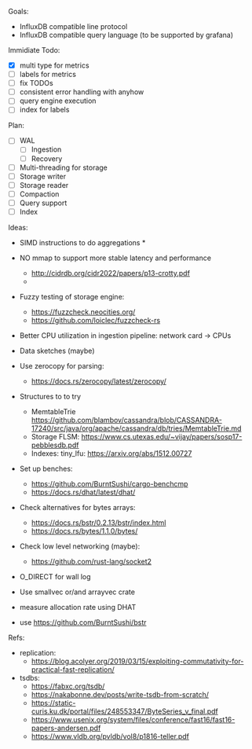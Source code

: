 Goals:
* InfluxDB compatible line protocol
* InfluxDB compatible query language (to be supported by grafana)

Immidiate Todo:
- [x] multi type for metrics
- [ ] labels for metrics
- [ ] fix TODOs
- [ ] consistent error handling with anyhow
- [ ] query engine execution
- [ ] index for labels

Plan: 
- [ ] WAL
   - [ ] Ingestion
   - [ ] Recovery
- [ ] Multi-threading for storage
- [ ] Storage writer
- [ ] Storage reader
- [ ] Compaction
- [ ] Query support
- [ ] Index

Ideas:
* SIMD instructions to do aggregations 
    * 
* NO mmap to support more stable latency and performance
    * http://cidrdb.org/cidr2022/papers/p13-crotty.pdf
    * 
* Fuzzy testing of storage engine:
    * https://fuzzcheck.neocities.org/
    * https://github.com/loiclec/fuzzcheck-rs
* Better CPU utilization in ingestion pipeline: network card -> CPUs
* Data sketches (maybe)
* Use zerocopy for parsing:
    * https://docs.rs/zerocopy/latest/zerocopy/

* Structures to to try
    * MemtableTrie https://github.com/blambov/cassandra/blob/CASSANDRA-17240/src/java/org/apache/cassandra/db/tries/MemtableTrie.md
    * Storage FLSM: https://www.cs.utexas.edu/~vijay/papers/sosp17-pebblesdb.pdf
    * Indexes: tiny_lfu:  https://arxiv.org/abs/1512.00727 
* Set up benches:
    * https://github.com/BurntSushi/cargo-benchcmp
    * https://docs.rs/dhat/latest/dhat/

* Check alternatives for bytes arrays:
    *  https://docs.rs/bstr/0.2.13/bstr/index.html
    *  https://docs.rs/bytes/1.1.0/bytes/

* Check low level networking (maybe):
    * https://github.com/rust-lang/socket2

* O_DIRECT for wall log

* Use smallvec or/and arrayvec crate
* measure allocation rate using DHAT
* use https://github.com/BurntSushi/bstr

Refs:
* replication:
    * https://blog.acolyer.org/2019/03/15/exploiting-commutativity-for-practical-fast-replication/
* tsdbs: 
    * https://fabxc.org/tsdb/
    * https://nakabonne.dev/posts/write-tsdb-from-scratch/
    * https://static-curis.ku.dk/portal/files/248553347/ByteSeries_v_final.pdf
    * https://www.usenix.org/system/files/conference/fast16/fast16-papers-andersen.pdf
    * https://www.vldb.org/pvldb/vol8/p1816-teller.pdf

